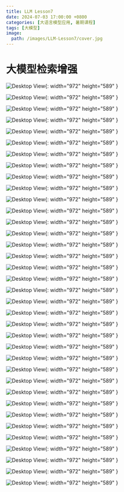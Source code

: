 ```yaml
---
title: LLM Lesson7
date: 2024-07-03 17:00:00 +0800
categories: [大语言模型应用, 暑期课程]
tags: [大模型]
image:
  path: /images/LLM-Lesson7/cover.jpg
---
```


# 大模型检索增强

![Desktop View](/images/LLM-Lesson7/1.jpg){: width="972" height="589" }

![Desktop View](/images/LLM-Lesson7/2.jpg){: width="972" height="589" }

![Desktop View](/images/LLM-Lesson7/3.jpg){: width="972" height="589" }

![Desktop View](/images/LLM-Lesson7/4.jpg){: width="972" height="589" }

![Desktop View](/images/LLM-Lesson7/5.jpg){: width="972" height="589" }

![Desktop View](/images/LLM-Lesson7/6.jpg){: width="972" height="589" }

![Desktop View](/images/LLM-Lesson7/7.jpg){: width="972" height="589" }

![Desktop View](/images/LLM-Lesson7/8.jpg){: width="972" height="589" }

![Desktop View](/images/LLM-Lesson7/9.jpg){: width="972" height="589" }

![Desktop View](/images/LLM-Lesson7/10.jpg){: width="972" height="589" }

![Desktop View](/images/LLM-Lesson7/11.jpg){: width="972" height="589" }

![Desktop View](/images/LLM-Lesson7/12.jpg){: width="972" height="589" }

![Desktop View](/images/LLM-Lesson7/13.jpg){: width="972" height="589" }

![Desktop View](/images/LLM-Lesson7/14.jpg){: width="972" height="589" }

![Desktop View](/images/LLM-Lesson7/15.jpg){: width="972" height="589" }

![Desktop View](/images/LLM-Lesson7/16.jpg){: width="972" height="589" }

![Desktop View](/images/LLM-Lesson7/17.jpg){: width="972" height="589" }

![Desktop View](/images/LLM-Lesson7/18.jpg){: width="972" height="589" }

![Desktop View](/images/LLM-Lesson7/19.jpg){: width="972" height="589" }

![Desktop View](/images/LLM-Lesson7/20.jpg){: width="972" height="589" }

![Desktop View](/images/LLM-Lesson7/21.jpg){: width="972" height="589" }

![Desktop View](/images/LLM-Lesson7/22.jpg){: width="972" height="589" }

![Desktop View](/images/LLM-Lesson7/23.jpg){: width="972" height="589" }

![Desktop View](/images/LLM-Lesson7/24.jpg){: width="972" height="589" }

![Desktop View](/images/LLM-Lesson7/25.jpg){: width="972" height="589" }

![Desktop View](/images/LLM-Lesson7/26.jpg){: width="972" height="589" }

![Desktop View](/images/LLM-Lesson7/27.jpg){: width="972" height="589" }

![Desktop View](/images/LLM-Lesson7/28.jpg){: width="972" height="589" }

![Desktop View](/images/LLM-Lesson7/29.jpg){: width="972" height="589" }

![Desktop View](/images/LLM-Lesson7/30.jpg){: width="972" height="589" }

![Desktop View](/images/LLM-Lesson7/31.jpg){: width="972" height="589" }

![Desktop View](/images/LLM-Lesson7/32.jpg){: width="972" height="589" }

![Desktop View](/images/LLM-Lesson7/33.jpg){: width="972" height="589" }

![Desktop View](/images/LLM-Lesson7/34.jpg){: width="972" height="589" }

![Desktop View](/images/LLM-Lesson7/35.jpg){: width="972" height="589" }

![Desktop View](/images/LLM-Lesson7/36.jpg){: width="972" height="589" }